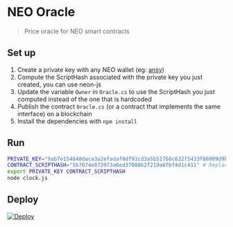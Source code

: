 # NEO Oracle
> Price oracle for NEO smart contracts

## Set up
1. Create a private key with any NEO wallet (eg: [ansy](https://snowypowers.github.io/ansy/))
2. Compute the ScriptHash associated with the private key you just created, you can use neon-js
3. Update the variable `Owner` in `Oracle.cs` to use the ScriptHash you just computed instead of the one that is hardcoded
4. Publish the contract `Oracle.cs` (or a contract that implements the same interface) on a blockchain
5. Install the dependencies with `npm install`

## Run
```bash
PRIVATE_KEY="9ab7e154840daca3a2efadaf0df93cd3a5b51768c632f5433f86909d9b994a69" # Replace with the private key you generated during setup
CONTRACT_SCRIPTHASH="5b7074e873973a6ed3708862f219a6fbf4d1c411" # Replace with the scripthash of the contract you deployed
export PRIVATE_KEY CONTRACT_SCRIPTHASH
node clock.js
```

## Deploy
[![Deploy](https://www.herokucdn.com/deploy/button.png)](https://heroku.com/deploy)
